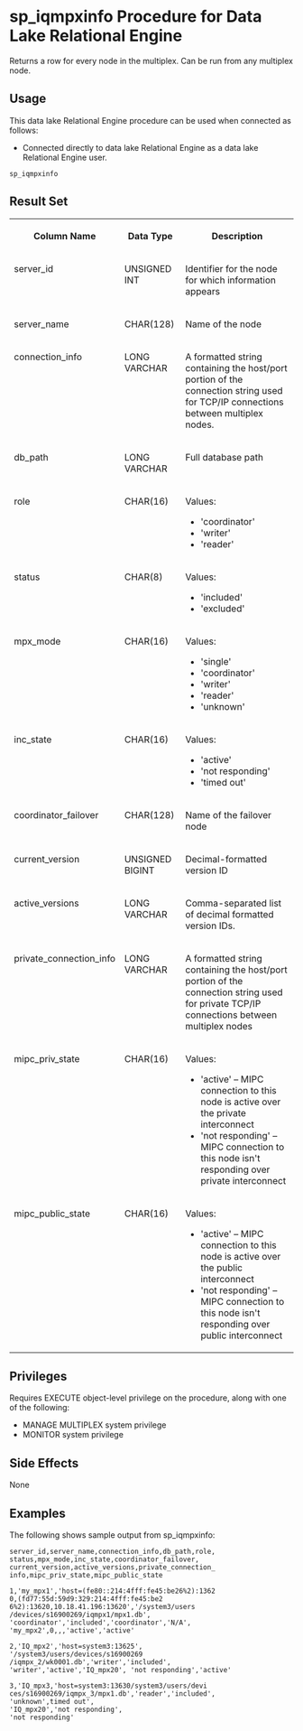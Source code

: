 <!-- loioa4dae35184f2101588029fbd62f9bf43 -->

# sp\_iqmpxinfo Procedure for Data Lake Relational Engine

Returns a row for every node in the multiplex. Can be run from any multiplex node.



<a name="loioa4dae35184f2101588029fbd62f9bf43__section_umy_gqn_14b"/>

## Usage

This data lake Relational Engine procedure can be used when connected as follows:

-   Connected directly to data lake Relational Engine as a data lake Relational Engine user.



```
sp_iqmpxinfo
```



<a name="loioa4dae35184f2101588029fbd62f9bf43__iq_iqmpx_252"/>

## Result Set


<table>
<tr>
<th valign="top">

Column Name

</th>
<th valign="top">

Data Type

</th>
<th valign="top">

Description

</th>
</tr>
<tr>
<td valign="top">

server\_id

</td>
<td valign="top">

UNSIGNED INT

</td>
<td valign="top">

Identifier for the node for which information appears

</td>
</tr>
<tr>
<td valign="top">

server\_name

</td>
<td valign="top">

CHAR\(128\)

</td>
<td valign="top">

Name of the node

</td>
</tr>
<tr>
<td valign="top">

connection\_info

</td>
<td valign="top">

LONG VARCHAR

</td>
<td valign="top">

A formatted string containing the host/port portion of the connection string used for TCP/IP connections between multiplex nodes.

</td>
</tr>
<tr>
<td valign="top">

db\_path

</td>
<td valign="top">

LONG VARCHAR

</td>
<td valign="top">

Full database path

</td>
</tr>
<tr>
<td valign="top">

role

</td>
<td valign="top">

CHAR\(16\)

</td>
<td valign="top">

Values:

-   'coordinator'
-   'writer'
-   'reader'



</td>
</tr>
<tr>
<td valign="top">

status

</td>
<td valign="top">

CHAR\(8\)

</td>
<td valign="top">

Values:

-   'included'
-   'excluded'



</td>
</tr>
<tr>
<td valign="top">

mpx\_mode

</td>
<td valign="top">

CHAR\(16\)

</td>
<td valign="top">

Values:

-   'single'
-   'coordinator'
-   'writer'
-   'reader'
-   'unknown'



</td>
</tr>
<tr>
<td valign="top">

inc\_state

</td>
<td valign="top">

CHAR\(16\)

</td>
<td valign="top">

Values:

-   'active'
-   'not responding'
-   'timed out'



</td>
</tr>
<tr>
<td valign="top">

coordinator\_failover

</td>
<td valign="top">

CHAR\(128\)

</td>
<td valign="top">

Name of the failover node

</td>
</tr>
<tr>
<td valign="top">

current\_version

</td>
<td valign="top">

UNSIGNED BIGINT

</td>
<td valign="top">

Decimal-formatted version ID

</td>
</tr>
<tr>
<td valign="top">

active\_versions

</td>
<td valign="top">

LONG VARCHAR

</td>
<td valign="top">

Comma-separated list of decimal formatted version IDs.

</td>
</tr>
<tr>
<td valign="top">

private\_connection\_info

</td>
<td valign="top">

LONG VARCHAR

</td>
<td valign="top">

A formatted string containing the host/port portion of the connection string used for private TCP/IP connections between multiplex nodes

</td>
</tr>
<tr>
<td valign="top">

mipc\_priv\_state

</td>
<td valign="top">

CHAR\(16\)

</td>
<td valign="top">

Values:

-   'active' – MIPC connection to this node is active over the private interconnect
-   'not responding' – MIPC connection to this node isn't responding over private interconnect



</td>
</tr>
<tr>
<td valign="top">

mipc\_public\_state

</td>
<td valign="top">

CHAR\(16\)

</td>
<td valign="top">

Values:

-   'active' – MIPC connection to this node is active over the public interconnect
-   'not responding' – MIPC connection to this node isn't responding over public interconnect



</td>
</tr>
</table>



<a name="loioa4dae35184f2101588029fbd62f9bf43__iq_iqmpx_253"/>

## Privileges

Requires EXECUTE object-level privilege on the procedure, along with one of the following:

-   MANAGE MULTIPLEX system privilege
-   MONITOR system privilege



<a name="loioa4dae35184f2101588029fbd62f9bf43__section_xzz_crg_nbb"/>

## Side Effects

None



<a name="loioa4dae35184f2101588029fbd62f9bf43__iq_iqmpx_256"/>

## Examples

The following shows sample output from sp\_iqmpxinfo:

```
server_id,server_name,connection_info,db_path,role,
status,mpx_mode,inc_state,coordinator_failover,
current_version,active_versions,private_connection_
info,mipc_priv_state,mipc_public_state
                                                                
1,'my_mpx1','host=(fe80::214:4fff:fe45:be26%2):1362
0,(fd77:55d:59d9:329:214:4fff:fe45:be2
6%2):13620,10.18.41.196:13620','/system3/users
/devices/s16900269/iqmpx1/mpx1.db',
'coordinator','included','coordinator','N/A',
'my_mpx2',0,,,'active','active'
                                                                
2,'IQ_mpx2','host=system3:13625',
'/system3/users/devices/s16900269
/iqmpx_2/wk0001.db','writer','included',
'writer','active','IQ_mpx20', 'not responding','active'
                                                                
3,'IQ_mpx3,'host=system3:13630/system3/users/devi
ces/s16900269/iqmpx_3/mpx1.db','reader','included',
'unknown',timed out',
'IQ_mpx20','not responding',
'not responding'
```

